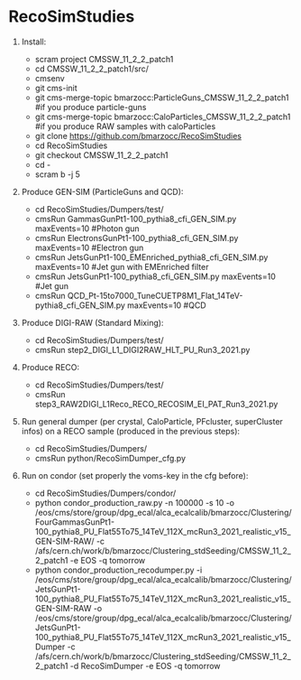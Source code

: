 # RecoSimStudies

1) Install:

    * scram project CMSSW_11_2_2_patch1
    * cd CMSSW_11_2_2_patch1/src/
    * cmsenv
    * git cms-init
    * git cms-merge-topic bmarzocc:ParticleGuns_CMSSW_11_2_2_patch1 #if you produce particle-guns
    * git cms-merge-topic bmarzocc:CaloParticles_CMSSW_11_2_2_patch1 #if you produce RAW samples with caloParticles
    * git clone https://github.com/bmarzocc/RecoSimStudies
    * cd RecoSimStudies
    * git checkout CMSSW_11_2_2_patch1
    * cd -
    * scram b -j 5

2) Produce GEN-SIM (ParticleGuns and QCD):
    
    * cd RecoSimStudies/Dumpers/test/
    * cmsRun GammasGunPt1-100_pythia8_cfi_GEN_SIM.py maxEvents=10 #Photon gun
    * cmsRun ElectronsGunPt1-100_pythia8_cfi_GEN_SIM.py maxEvents=10 #Electron gun
    * cmsRun JetsGunPt1-100_EMEnriched_pythia8_cfi_GEN_SIM.py maxEvents=10 #Jet gun with EMEnriched filter
    * cmsRun JetsGunPt1-100_pythia8_cfi_GEN_SIM.py maxEvents=10 #Jet gun
    * cmsRun QCD_Pt-15to7000_TuneCUETP8M1_Flat_14TeV-pythia8_cfi_GEN_SIM.py maxEvents=10 #QCD

3) Produce DIGI-RAW (Standard Mixing):
    
    * cd RecoSimStudies/Dumpers/test/
    * cmsRun step2_DIGI_L1_DIGI2RAW_HLT_PU_Run3_2021.py

4) Produce RECO:

    * cd RecoSimStudies/Dumpers/test/
    * cmsRun step3_RAW2DIGI_L1Reco_RECO_RECOSIM_EI_PAT_Run3_2021.py

5) Run general dumper (per crystal, CaloParticle, PFcluster, superCluster infos) on a RECO sample (produced in the previous steps):
    
    * cd RecoSimStudies/Dumpers/
    * cmsRun python/RecoSimDumper_cfg.py

6) Run on condor (set properly the voms-key in the cfg before):

    * cd RecoSimStudies/Dumpers/condor/
    * python condor_production_raw.py -n 100000 -s 10 -o /eos/cms/store/group/dpg_ecal/alca_ecalcalib/bmarzocc/Clustering/FourGammasGunPt1-100_pythia8_PU_Flat55To75_14TeV_112X_mcRun3_2021_realistic_v15_GEN-SIM-RAW/ -c /afs/cern.ch/work/b/bmarzocc/Clustering_stdSeeding/CMSSW_11_2_2_patch1 -e EOS -q tomorrow
    * python condor_production_recodumper.py -i /eos/cms/store/group/dpg_ecal/alca_ecalcalib/bmarzocc/Clustering/JetsGunPt1-100_pythia8_PU_Flat55To75_14TeV_112X_mcRun3_2021_realistic_v15_GEN-SIM-RAW -o /eos/cms/store/group/dpg_ecal/alca_ecalcalib/bmarzocc/Clustering/JetsGunPt1-100_pythia8_PU_Flat55To75_14TeV_112X_mcRun3_2021_realistic_v15_Dumper -c /afs/cern.ch/work/b/bmarzocc/Clustering_stdSeeding/CMSSW_11_2_2_patch1 -d RecoSimDumper -e EOS -q tomorrow


